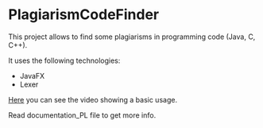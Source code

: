 # PlagiarismCodeFinder

This project allows to find some plagiarisms in programming code (Java, C, C++).

It uses the following technologies:
<ul>

<li> JavaFX </li>
<li> Lexer </li>

</ul>

<a href="http://youtu.be/Em7BMLWioHQ">Here</a> you can see the video showing a basic usage.

Read documentation_PL file to get more info.